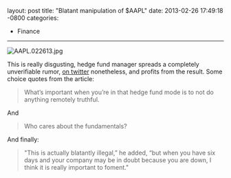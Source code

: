 layout: post
title:  "Blatant manipulation of $AAPL"
date:   2013-02-26 17:49:18 -0800
categories:
  - Finance
---



 ![AAPL.022613.jpg](/attachments/d5eb46efebb894cd1fcc66cda1bd7afe/image.png) 

 This is really disgusting, hedge fund manager spreads a completely unverifiable rumor,  [on twitter](https://twitter.com/DougKass/statuses/306475843784425472)  nonetheless, and profits from the result. Some choice quotes from the article: 

 >  What’s important when you’re in that hedge fund mode is to not do anything remotely truthful. 

 And 

 >  Who cares about the fundamentals? 

 And finally:  

 >  "This is actually blatantly illegal,” he added, “but when you have six days and your company may be in doubt because you are down, I think it is really important to foment." 

 
